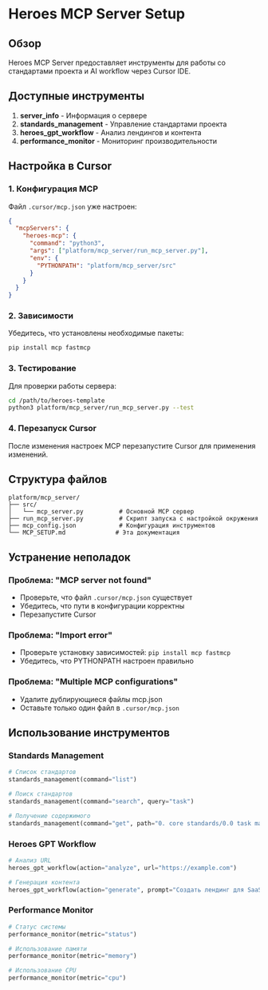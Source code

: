 # Heroes MCP Server Setup

## Обзор

Heroes MCP Server предоставляет инструменты для работы со стандартами проекта и AI workflow через Cursor IDE.

## Доступные инструменты

1. **server_info** - Информация о сервере
2. **standards_management** - Управление стандартами проекта
3. **heroes_gpt_workflow** - Анализ лендингов и контента
4. **performance_monitor** - Мониторинг производительности

## Настройка в Cursor

### 1. Конфигурация MCP

Файл `.cursor/mcp.json` уже настроен:

```json
{
  "mcpServers": {
    "heroes-mcp": {
      "command": "python3",
      "args": ["platform/mcp_server/run_mcp_server.py"],
      "env": {
        "PYTHONPATH": "platform/mcp_server/src"
      }
    }
  }
}
```

### 2. Зависимости

Убедитесь, что установлены необходимые пакеты:

```bash
pip install mcp fastmcp
```

### 3. Тестирование

Для проверки работы сервера:

```bash
cd /path/to/heroes-template
python3 platform/mcp_server/run_mcp_server.py --test
```

### 4. Перезапуск Cursor

После изменения настроек MCP перезапустите Cursor для применения изменений.

## Структура файлов

```
platform/mcp_server/
├── src/
│   └── mcp_server.py          # Основной MCP сервер
├── run_mcp_server.py          # Скрипт запуска с настройкой окружения
├── mcp_config.json            # Конфигурация инструментов
└── MCP_SETUP.md              # Эта документация
```

## Устранение неполадок

### Проблема: "MCP server not found"
- Проверьте, что файл `.cursor/mcp.json` существует
- Убедитесь, что пути в конфигурации корректны
- Перезапустите Cursor

### Проблема: "Import error"
- Проверьте установку зависимостей: `pip install mcp fastmcp`
- Убедитесь, что PYTHONPATH настроен правильно

### Проблема: "Multiple MCP configurations"
- Удалите дублирующиеся файлы mcp.json
- Оставьте только один файл в `.cursor/mcp.json`

## Использование инструментов

### Standards Management
```python
# Список стандартов
standards_management(command="list")

# Поиск стандартов
standards_management(command="search", query="task")

# Получение содержимого
standards_management(command="get", path="0. core standards/0.0 task master.md")
```

### Heroes GPT Workflow
```python
# Анализ URL
heroes_gpt_workflow(action="analyze", url="https://example.com")

# Генерация контента
heroes_gpt_workflow(action="generate", prompt="Создать лендинг для SaaS")
```

### Performance Monitor
```python
# Статус системы
performance_monitor(metric="status")

# Использование памяти
performance_monitor(metric="memory")

# Использование CPU
performance_monitor(metric="cpu")
```
